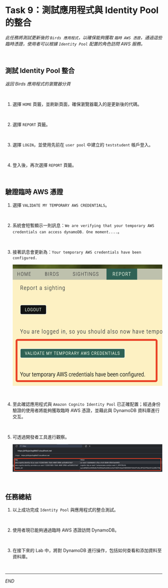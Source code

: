 # Task 9：測試應用程式與 Identity Pool 的整合

_此任務將測試更新後的 `Birds 應用程式`，以確保能夠獲取 `臨時 AWS 憑證`，通過這些臨時憑證，使用者可以根據 `Identity Pool` 配置的角色訪問 AWS 服務。_

<br>

## 測試 Identity Pool 整合

_返回 Birds 應用程式的瀏覽器分頁_

<br>

1. 選擇 `HOME` 頁籤，並刷新頁面，確保瀏覽器載入的是更新後的代碼。

<br>

2. 選擇 `REPORT` 頁籤。

<br>

3. 選擇 `LOGIN`，並使用先前在 `user pool` 中建立的 `teststudent` 帳戶登入。

<br>

4. 登入後，再次選擇 `REPORT` 頁籤。

<br>

## 驗證臨時 AWS 憑證

1. 選擇 `VALIDATE MY TEMPORARY AWS CREDENTIALS`。

<br>

2. 系統會短暫顯示一則訊息：`We are verifying that your temporary AWS credentials can access dynamoDB. One moment....`。

<br>

3. 接著訊息會更新為：`Your temporary AWS credentials have been configured.`

    ![](images/img_86.png)

<br>

4. 至此確認應用程式與 `Amazon Cognito Identity Pool` 已正確配置；經過身份驗證的使用者將能夠獲取臨時 AWS 憑證，並藉此與 DynamoDB 資料庫進行交互。

<br>

5. 可透過開發者工具進行觀察。

    ![](images/img_87.png)

<br>

## 任務總結

1. 以上成功完成 `Identity Pool` 與應用程式的整合測試。

<br>

2. 使用者現已能夠通過臨時 AWS 憑證訪問 DynamoDB。

<br>

3. 在接下來的 Lab 中，將對 DynamoDB 進行操作，包括如何查看和添加資料至資料庫。

<br>

___

_END_
